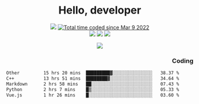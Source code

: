 # <div align='center' >Hello, developer</div>

<div align='center'>
  <a ><img src="https://img.shields.io/badge/dynamic/json?url=https%3A%2F%2Fapi.swo.moe%2Fstats%2Fgithub%2FFree-Aaron-Li&query=count&color=181717&label=GitHub&labelColor=282c34&logo=github&suffix=+follows&cacheSeconds=3600"></a>
  <a href="https://wakatime.com/@fe40087f-8eae-48dc-9950-ad0633db1591"><img src="https://wakatime.com/badge/user/fe40087f-8eae-48dc-9950-ad0633db1591.svg" alt="Total time coded since Mar 9 2022" /></a>
</div>
<div align='center'>
  <a><img src="https://img.shields.io/badge/Rookie-blue?style=plastic&logo=c&logoColor=blue&labelColor=F5B7DB"></a>
  <a><img src="https://img.shields.io/badge/Rookie-blue?style=plastic&logo=c%2B%2B&logoColor=blue&labelColor=F5B7DB"></a> 
  <a><img src="https://img.shields.io/badge/Rookie-blue?style=plastic&logo=python&logoColor=blue&labelColor=F5B7DB"></a> 
</div>

<p align="center">
  <img src="https://readme-typing-svg.demolab.com/?lines=你好!+开发者;Hello!+ developer&font=Fira%20Code&center=true&width=380&height=50&duration=4000&pause=1000">
</p>


<div align='right'>
  <h3>Coding</h3>
</div>

<!--START_SECTION:waka-->

```txt
Other         15 hrs 20 mins  █████████▓░░░░░░░░░░░░░░░   38.37 %
C++           13 hrs 51 mins  ████████▓░░░░░░░░░░░░░░░░   34.64 %
Markdown      2 hrs 58 mins   ██░░░░░░░░░░░░░░░░░░░░░░░   07.43 %
Python        2 hrs 7 mins    █▒░░░░░░░░░░░░░░░░░░░░░░░   05.33 %
Vue.js        1 hr 26 mins    █░░░░░░░░░░░░░░░░░░░░░░░░   03.60 %
```

<!--END_SECTION:waka-->




